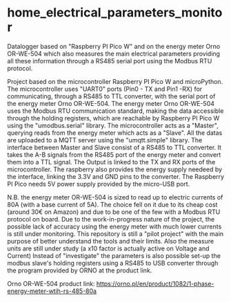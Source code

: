 # home_electrical_parameters_monitor
 Datalogger based on "Raspberry PI Pico W" and on the energy meter Orno OR-WE-504 which also measures the main electrical parameters providing all these information through a RS485 serial port using the Modbus RTU protocol.
 
Project based on the microcontroller Raspberry PI Pico W and microPython.
The microcontroller uses "UART0" ports (Pin0 - TX and Pin1 -RX) for communicating, through a RS485 to TTL converter, with the serial port of the energy meter Orno OR-WE-504.
The energy meter Orno OR-WE-504 uses the Modbus RTU communication standard, making the data accessible through the holding registers, which are reachable by Raspberry PI Pico W using the "umodbus.serial" library.
The microcontroller acts as a "Master", querying reads from the energy meter which acts as a "Slave".
All the datas are uploaded to a MQTT server using the "umqtt.simple" library.
The interface between Master and Slave consist of a RS485 to TTL converter. It takes the A-B signals from the RS485 port of the energy meter and convert them into a TTL signal. The Output is linked to the TX and RX ports of the microcontroller. The raspberry also provides the energy supply needeed by the interface, linking the 3.3V and GND pins to the converter.
The Raspberry PI Pico needs 5V power supply provided by the micro-USB port. 

N.B. the energy meter OR-WE-504 is sized to read up to electric currents of 80A (with a base current of 5A). The choice fell on it due to its cheap cost (around 30€ on Amazon) and due to be one of the few with a Modbus RTU protocol on board. Due to the work-in-progress nature of the project, the possible lack of accuracy using the energy meter with much lower currents is still under monitoring. 
This repository is still a "pilot project" with the main purpose of better understand the tools and their limits.
Also the measure units are still under study (a x10 factor is actually active on Voltage and Current)
Instead of "investigate" the parameters is also possible set-up the modbus slave's holding registers using a RS485 to USB converter through the program provided by ORNO at the product link.

Orno OR-WE-504 product link: https://orno.pl/en/product/1082/1-phase-energy-meter-wtih-rs-485-80a
